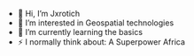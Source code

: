 - 👋 Hi, I’m Jxrotich
- 👀 I’m interested in Geospatial technologies
- 🌱 I’m currently learning the basics
- ⚡ I normally think about: A Superpower Africa

<!---
Jxrotich/Jxrotich is a ✨ special ✨ repository because its `README.md` (this file) appears on your GitHub profile.
You can click the Preview link to take a look at your changes.
--->

